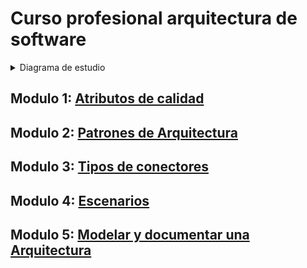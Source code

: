 # Curso profesional arquitectura de software

<details>
  <summary>Diagrama de estudio</summary>

  ![mg](https://static.platzi.com/media/user_upload/2019-05-29_09h19_19-1aed2d0f-d161-45ea-b200-9d2da7290eb7.jpg)
</details>

## Modulo 1: [**Atributos de calidad**](atributos_de_calidad.md)

## Modulo 2: [**Patrones de Arquitectura**](patrones_de_arquitectura.md)

## Modulo 3: [**Tipos de conectores**](tipos_de_conectores.md)

## Modulo 4: [**Escenarios**](escenarios.md)

## Modulo 5: [**Modelar y documentar una Arquitectura**](modelar_y_documentar_arquitectura.md)
